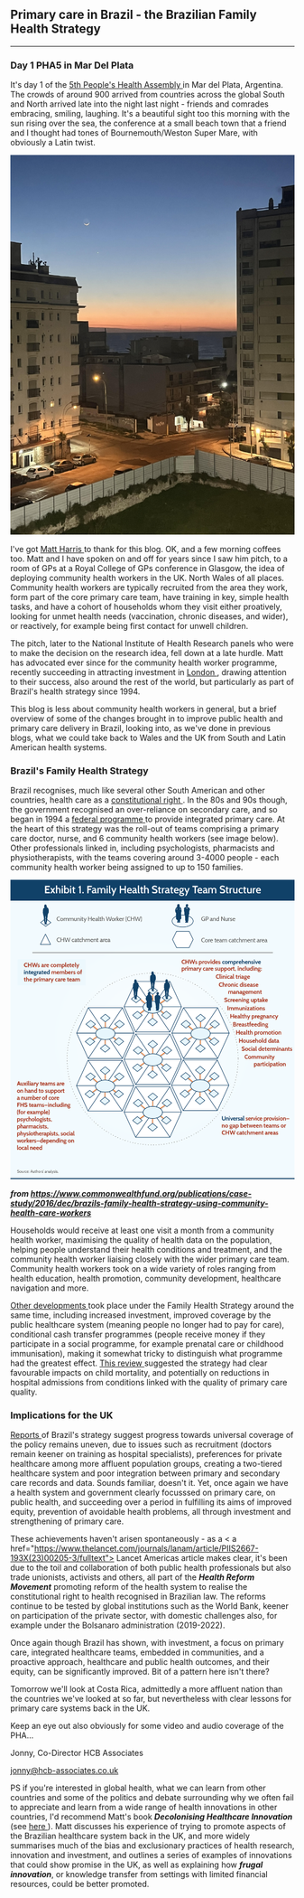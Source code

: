 ## Primary care in Brazil - the Brazilian Family Health Strategy

---

### Day 1 PHA5 in Mar Del Plata

It's day 1 of the <a href="https://phmovement.org/pha5"> 5th People's Health Assembly <a/> in Mar del Plata, Argentina. The crowds of around 900 arrived from countries across the global South and North arrived late into the night last night - friends and comrades embracing, smiling, laughing. It's a beautiful sight too this morning with the sun rising over the sea, the conference at a small beach town that a friend and I thought had tones of Bournemouth/Weston Super Mare, with obviously a Latin twist.

![Mar Del Plata sunrise](/assets/mdp_sunrise.jpg)

I've got <a href ="https://www.imperial.ac.uk/people/m.harris"> Matt Harris <a/> to thank for this blog. OK, and a few morning coffees too. Matt and I have spoken on and off for years since I saw him pitch, to a room of GPs at a Royal College of GPs conference in Glasgow, the idea of deploying community health workers in the UK. North Wales of all places. Community health workers are typically recruited from the area they work, form part of the core primary care team, have training in key, simple health tasks, and have a cohort of households whom they visit either proatively, looking for unmet health needs (vaccination, chronic diseases, and wider), or reactively, for example being first contact for unwell children.

The pitch, later to the National Institute of Health Research panels who were to make the decision on the research idea, fell down at a late hurdle. Matt has advocated ever since for the community health worker programme, recently succeeding in attracting investment in <a href="https://www.newlocal.org.uk/articles/community-health-workers/"> London <a/>, drawing attention to their success, also around the rest of the world, but particularly as part of Brazil's health strategy since 1994.

This blog is less about community health workers in general, but a brief overview of some of the changes brought in to improve public health and primary care delivery in Brazil, looking into, as we've done in previous blogs, what we could take back to Wales and the UK from South and Latin American health systems.

### Brazil's Family Health Strategy

Brazil recognises, much like several other South American and other countries, health care as a <a href="https://histecon.fas.harvard.edu/climate-loss/brazil/index.html#:~:text=This%20right%20is%20unambiguously%20outlined,and%20equal%20access%20to%20all"> constitutional right <a/>. In the 80s and 90s though, the government recognised an over-reliance on secondary care, and so began in 1994 a <a href="https://www.commonwealthfund.org/publications/case-study/2016/dec/brazils-family-health-strategy-using-community-health-care-workers#:~:text=Brazil's%20Family%20Health%20Strategy%20started,six%20CHWs%20(Exhibit%201)."> federal programme <a/> to provide integrated primary care. At the heart of this strategy was the roll-out of teams comprising a primary care doctor, nurse, and 6 community health workers (see image below). Other professionals linked in, including psychologists, pharmacists and physiotherapists, with the teams covering around 3-4000 people - each community health worker being assigned to up to 150 families.

![Brazil primary care team](/assets/brazil_graphic.png)

***from <a href="https://www.commonwealthfund.org/publications/case-study/2016/dec/brazils-family-health-strategy-using-community-health-care-workers#:~:text=Brazil's%20Family%20Health%20Strategy%20started,six%20CHWs%20(Exhibit%201)."> https://www.commonwealthfund.org/publications/case-study/2016/dec/brazils-family-health-strategy-using-community-health-care-workers <a/>***

Households would receive at least one visit a month from a community health worker, maximising the quality of health data on the population, helping people understand their health conditions and treatment, and the community health worker liaising closely with the wider primary care team. Community health workers took on a wide variety of roles ranging from health education, health promotion, community development, healthcare navigation and more. <a href="https://journals.plos.org/plosone/article?id=10.1371/journal.pone.0182336"> 

Other developments <a/> took place under the Family Health Strategy around the same time, including increased investment, improved coverage by the public healthcare system (meaning people no longer had to pay for care), conditional cash transfer programmes (people receive money if they participate in a social programme, for example prenatal care or childhood immunisation), making it somewhat tricky to distinguish what programme had the greatest effect. <a href="https://journals.plos.org/plosone/article?id=10.1371/journal.pone.0182336"> This review <a/> suggested the strategy had clear favourable impacts on child mortality, and potentially on reductions in hospital admissions from conditions linked with the quality of primary care quality.

### Implications for the UK

<a href="https://www.commonwealthfund.org/publications/case-study/2016/dec/brazils-family-health-strategy-using-community-health-care-workers#:~:text=Brazil's%20Family%20Health%20Strategy%20started,six%20CHWs%20(Exhibit%201)."> Reports <a/> of Brazil's strategy suggest progress towards universal coverage of the policy remains uneven, due to issues such as recruitment (doctors remain keener on training as hospital specialists), preferences for private healthcare among more affluent population groups, creating a two-tiered healthcare system and poor integration between primary and secondary care records and data. Sounds familiar, doesn't it. Yet, once again we have a health system and government clearly focusssed on primary care, on public health, and succeeding over a period in fulfilling its aims of improved equity, prevention of avoidable health problems, all through investment and strengthening of primary care. 

These achievements haven't arisen spontaneously - as a < a href="https://www.thelancet.com/journals/lanam/article/PIIS2667-193X(23)00205-3/fulltext"> Lancet Americas article <a/> makes clear, it's been due to the toil and collaboration of both public health professionals but also trade unionists, activists and others, all part of the ***Health Reform Movement*** promoting reform of the health system to realise the constitutional right to health recognised in Brazilian law. The reforms continue to be tested by global institutions such as the World Bank, keener on participation of the private sector, with domestic challenges also, for example under the Bolsanaro administration (2019-2022). 

Once again though Brazil has shown, with investment, a focus on primary care, integrated healthcare teams, embedded in communities, and a proactive approach, healthcare and public health outcomes, and their equity, can be significantly improved. Bit of a pattern here isn't there?

Tomorrow we'll look at Costa Rica, admittedly a more affluent nation than the countries we've looked at so far, but nevertheless with clear lessons for primary care systems back in the UK. 

Keep an eye out also obviously for some video and audio coverage of the PHA...

Jonny, Co-Director HCB Associates

<a href="mailto:jonny@hcb-associates.co.uk
">jonny@hcb-associates.co.uk</a>

PS if you're interested in global health, what we can learn from other countries and some of the politics and debate surrounding why we often fail to appreciate and learn from a wide range of health innovations in other countries, I'd recommend Matt's book ***Decolonising Healthcare Innovation*** (see <a href="https://www.taylorfrancis.com/books/mono/10.4324/9781003301561/decolonizing-healthcare-innovation-matthew-harris"> here <a/>). Matt discusses his experience of trying to promote aspects of the Brazilian healthcare system back in the UK, and more widely summarises much of the bias and exclusionary practices of health research, innovation and investment, and outlines a series of examples of innovations that could show promise in the UK, as well as explaining how ***frugal innovation***, or knowledge transfer from settings with limited financial resources, could be better promoted.



